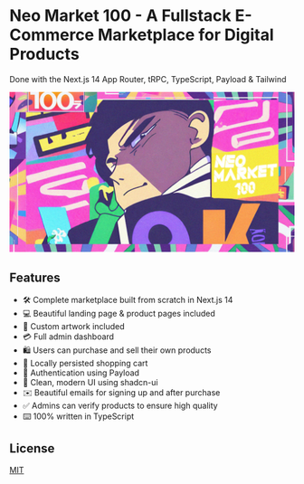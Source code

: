 # Neo Market 100 - A Fullstack E-Commerce Marketplace for Digital Products

Done with the Next.js 14 App Router, tRPC, TypeScript, Payload & Tailwind

![Project Image](https://github.com/eric-96/digitalmarketplace/blob/main/public/thumbnail.jpg)

## Features

- 🛠️ Complete marketplace built from scratch in Next.js 14
- 💻 Beautiful landing page & product pages included
- 🎨 Custom artwork included
- 💳 Full admin dashboard
- 🛍️ Users can purchase and sell their own products
- 🛒 Locally persisted shopping cart
- 🔑 Authentication using Payload
- 🌟 Clean, modern UI using shadcn-ui
- ✉️ Beautiful emails for signing up and after purchase
- ✅ Admins can verify products to ensure high quality
- ⌨️ 100% written in TypeScript

## License

[MIT](https://choosealicense.com/licenses/mit/)
